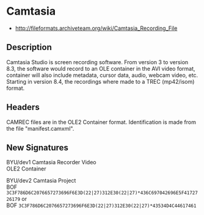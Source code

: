 # Camtasia
- http://fileformats.archiveteam.org/wiki/Camtasia_Recording_File

## Description
Camtasia Studio is screen recording software. From version 3 to version 8.3, the software would record to an OLE container in the AVI video format, container will also include metadata, cursor data, audio, webcam video, etc. Starting in version 8.4, the recordings where made to a TREC (mp42/isom) format.

## Headers
CAMREC files are in the OLE2 Container format. Identification is made from the file "manifest.camxml".

## New Signatures

BYU/dev1 Camtasia Recorder Video \
OLE2 Container

BYU/dev2 Camtasia Project \
BOF ```3C3F786D6C2076657273696F6E3D(22|27)312E30(22|27)*436C697042696E5F4172726179```
or \
BOF ```3C3F786D6C2076657273696F6E3D(22|27)312E30(22|27)*43534D4C44617461```
